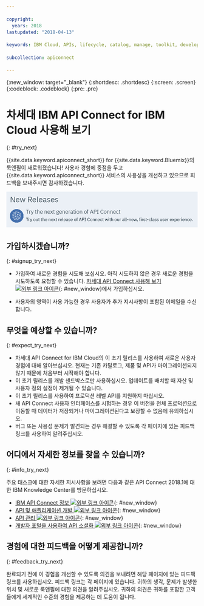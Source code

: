 ```yaml
---

copyright:
  years: 2018
lastupdated: "2018-04-13"

keywords: IBM Cloud, APIs, lifecycle, catalog, manage, toolkit, develop, dev portal

subcollection: apiconnect

---
```


{:new_window: target="_blank"}
{:shortdesc: .shortdesc}
{:screen: .screen}
{:codeblock: .codeblock}
{:pre: .pre}

# 차세대 IBM API Connect for IBM Cloud 사용해 보기
{: #try_next}

{{site.data.keyword.apiconnect_short}} for {{site.data.keyword.Bluemix}}의 룩앤필이 새로워졌습니다! 사용자 경험에 중점을 두고 {{site.data.keyword.apiconnect_short}} 서비스의 사용성을 개선하고 있으므로 피드백을 보내주시면 감사하겠습니다.

<img src="images/new_version.png" alt="차세대 API Connect 배너의 그래픽"/>

## 가입하시겠습니까?
{: #signup_try_next}

* 가입하여 새로운 경험을 시도해 보십시오. 아직 시도하지 않은 경우 새로운 경험을 시도하도록 요청할 수 있습니다. [차세대 API Connect 사용해 보기 ![외부 링크 아이콘](../icons/launch-glyph.svg "외부 링크 아이콘")](https://console.bluemix.net/apis/overview){: #new_window}에서 가입하십시오.

* 사용자의 영역이 사용 가능한 경우 사용자가 추가 지시사항이 포함된 이메일을 수신합니다.

## 무엇을 예상할 수 있습니까?
{: #expect_try_next}

* 차세대 API Connect for IBM Cloud의 이 초기 릴리스를 사용하여 새로운 사용자 경험에 대해 알아보십시오. 현재는 기존 카탈로그, 제품 및 API가 마이그레이션되지 않기 때문에 처음부터 시작해야 합니다.
* 이 초기 릴리스를 개발 샌드박스로만 사용하십시오. 업데이트를 배치할 때 자산 및 사용자 정의 설정이 제거될 수 있습니다.
* 이 초기 릴리스를 사용하여 프로덕션 레벨 API를 지원하지 마십시오. 
* 새 API Connect 사용자 인터페이스를 시험하는 경우 이 버전을 전체 프로덕션으로 이동할 때 데이터가 저장되거나 마이그레이션된다고 보장할 수 없음에 유의하십시오.
* 버그 또는 사용성 문제가 발견되는 경우 해결할 수 있도록 각 페이지에 있는 피드백 링크를 사용하여 알려주십시오.

## 어디에서 자세한 정보를 찾을 수 있습니까?
{: #info_try_next}

주요 태스크에 대한 자세한 지시사항을 보려면 다음과 같은 API Connect 2018.1에 대한 IBM Knowledge Center를 방문하십시오.
* [IBM API Connect 정보 ![외부 링크 아이콘](../icons/launch-glyph.svg "외부 링크 아이콘")](https://www.ibm.com/support/knowledgecenter/SSMNED_2018/com.ibm.apic.overview.doc/api_management_overview.html){: #new_window}
* [API 및 애플리케이션 개발 ![외부 링크 아이콘](../icons/launch-glyph.svg "외부 링크 아이콘")](https://www.ibm.com/support/knowledgecenter/SSMNED_2018/com.ibm.apic.toolkit.doc/capim_cli_overview.html){: #new_window}
* [API 관리 ![외부 링크 아이콘](../icons/launch-glyph.svg "외부 링크 아이콘")](https://www.ibm.com/support/knowledgecenter/SSMNED_2018/com.ibm.apic.apionprem.doc/APIonPrem_gettingstarted.html){: #new_window}
* [개발자 포털을 사용하여 API 소셜화 ![외부 링크 아이콘](../icons/launch-glyph.svg "외부 링크 아이콘")](https://www.ibm.com/support/knowledgecenter/SSMNED_2018/com.ibm.apic.devportal.doc/discover_apis_landing_page.html){: #new_window}


## 경험에 대한 피드백을 어떻게 제공합니까?
{: #feedback_try_next}

완료되기 전에 이 경험을 개선할 수 있도록 의견을 보내려면 해당 페이지에 있는 피드팩 링크를 사용하십시오. 피드백 링크는 각 페이지에 있습니다. 귀하의 생각, 문제가 발생한 위치 및 새로운 룩앤필에 대한 의견을 알려주십시오. 귀하의 의견은 귀하를 포함한 고객들에게 세계적인 수준의 경험을 제공하는 데 도움이 됩니다.
